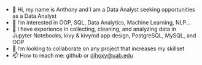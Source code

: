 - 👋 Hi, my name is Anthony and I am a Data Analyst seeking opportunities as a Data Analyst 
- 👀 I’m interested in OOP, SQL, Data Analytics, Machine Learning, NLP...
- 🌱 I have experience in collecting, cleaning, and analyzing data in Jupyter Notebooks, kivy & kivymd app design, PostgreSQL, MySQL, and OOP
- 💞️ I’m looking to collaborate on any project that increases my skillset
- 📫 How to reach me: github or dihoxy@uab.edu

<!---
dihoxy/dihoxy is a ✨ special ✨ repository because its `README.md` (this file) appears on your GitHub profile.
You can click the Preview link to take a look at your changes.
--->

